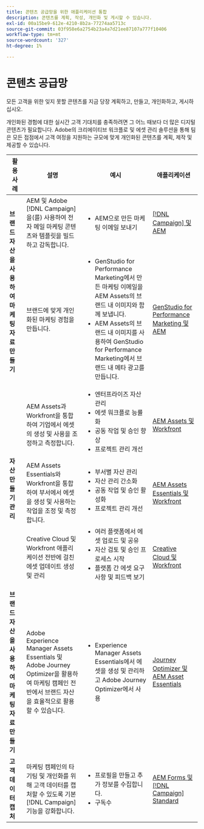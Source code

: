 ```yaml
---
title: 콘텐츠 공급망을 위한 애플리케이션 통합
description: 콘텐츠를 계획, 작성, 개인화 및 게시할 수 있습니다.
exl-id: 00a15be9-612e-4210-8b2a-77274aa5713c
source-git-commit: 03f958e6a2754b23a4a7d21ee87107a777f10406
workflow-type: tm+mt
source-wordcount: '327'
ht-degree: 1%

---
```


# 콘텐츠 공급망

모든 고객을 위한 잊지 못할 콘텐츠를 지금 당장 계획하고, 만들고, 개인화하고, 게시하십시오.

개인화된 경험에 대한 실시간 고객 기대치를 충족하려면 그 어느 때보다 더 많은 디지털 콘텐츠가 필요합니다. Adobe의 크리에이티브 워크플로 및 에셋 관리 솔루션을 통해 팀은 모든 접점에서 고객 여정을 지원하는 규모에 맞게 개인화된 콘텐츠를 계획, 제작 및 제공할 수 있습니다.

<table>
 <thead>
    <tr>
      <th>활용 사례</th>
      <th>설명</th>
      <th>예시</th>
      <th>애플리케이션</th>
    </tr>
  </thead>
  <tbody>
<tr>
  <td rowspan="2"><strong>브랜드 자산을 사용하여 마케팅 자료 만들기</strong><br/></td>
  <td>AEM 및 Adobe [!DNL Campaign]을(를) 사용하여 전자 메일 마케팅 콘텐츠와 템플릿을 빌드하고 감독합니다.</td>
  <td>
    <ul>
      <li>AEM으로 만든 마케팅 이메일 보내기</li>
    </ul>    
  </td>
  <td><a href="../integrations-between-applications/experience-manager/experience-manager-campaign.md">[!DNL Campaign] 및 AEM</a></td>
</tr>
<tr>
  <td>브랜드에 맞게 개인화된 마케팅 경험을 만듭니다.</td>
  <td>
    <ul>
      <li>GenStudio for Performance Marketing에서 만든 마케팅 이메일을 AEM Assets의 브랜드 내 이미지와 함께 보냅니다.</li>
      <li>AEM Assets의 브랜드 내 이미지를 사용하여 GenStudio for Performance Marketing에서 브랜드 내 메타 광고를 만듭니다.</li>
    </ul>    
  </td>
  <td><a href="../integrations-between-applications/experience-manager/experience-manager-genstudio-for-performance-marketing.md">GenStudio for Performance Marketing 및 AEM</a></td>
</tr>
<tr>
  <td rowspan="3"><strong>자산 만들기 관리</strong><br/></td>
  <td>AEM Assets과 Workfront을 통합하여 기업에서 에셋의 생성 및 사용을 조정하고 측정합니다.</td>
  <td>
    <ul style="margin-top: 0;">
      <li>엔터프라이즈 자산 관리</li>
      <li>에셋 워크플로 능률화</li>
      <li>공동 작업 및 승인 향상</li>
      <li>프로젝트 관리 개선</li>
    </ul>    
  </td>
  <td><a href="../integrations-between-applications/experience-manager/experience-manager-workfront.md">AEM Assets 및 Workfront</a></td>
</tr>
<tr>
  <td>AEM Assets Essentials와 Workfront을 통합하여 부서에서 에셋을 생성 및 사용하는 작업을 조정 및 측정합니다.</td>
  <td>
    <ul style="margin-top: 0;">
      <li>부서별 자산 관리</li>
      <li>자산 관리 간소화</li>
      <li>공동 작업 및 승인 활성화</li>
      <li>프로젝트 관리 개선</li>
    </ul>    
  </td>
  <td><a href="../integrations-between-applications/experience-manager/experience-manager-workfront.md">AEM Assets Essentials 및 Workfront</a></td>
</tr>
<tr>
  <td>Creative Cloud 및 Workfront 애플리케이션 전반에 걸친 에셋 업데이트 생성 및 관리</td>
  <td>
    <ul style="margin-top: 0;">
      <li>여러 플랫폼에서 에셋 업로드 및 공유</li>
      <li>자산 검토 및 승인 프로세스 시작</li>
      <li>플랫폼 간 에셋 요구 사항 및 피드백 보기</li>
    </ul>    
  </td>
  <td><a href="/help/integrations/integrations-between-applications/workfront/workfront-creative-cloud.md">Creative Cloud 및 Workfront</a></td>
</tr>
<tr>
  <td><strong>브랜드 자산을 사용하여 마케팅 자료 만들기</strong><br/></td>
  <td>Adobe Experience Manager Assets Essentials 및 Adobe Journey Optimizer을 활용하여 마케팅 캠페인 전반에서 브랜드 자산을 효율적으로 활용할 수 있습니다.
  </td>
  <td>
    <ul>
      <li>Experience Manager Assets Essentials에서 에셋을 생성 및 관리하고 Adobe Journey Optimizer에서 사용</li>
    </ul>
  </td>
  <td><a href="../integrations-between-applications/journey-optimizer/journey-optimizer-experience-manager.md">Journey Optimizer 및 AEM Asset Essentials</a></td>
</tr>
<tr>
  <td><strong>고객 데이터 캡처</strong><br/></td>
  <td>마케팅 캠페인의 타기팅 및 개인화를 위해 고객 데이터를 캡처할 수 있도록 기본 [!DNL Campaign] 기능을 강화합니다.
  </td>
  <td>
    <ul>
      <li>프로필을 만들고 추가 정보를 수집합니다. </li>
      <li>구독수</li>
    </ul>
  </td>
  <td><a href="../integrations-between-applications/experience-manager/experience-manager-campaign.md">AEM Forms 및 [!DNL Campaign] Standard</a></td>
</tr>
</tbody>
</table>
